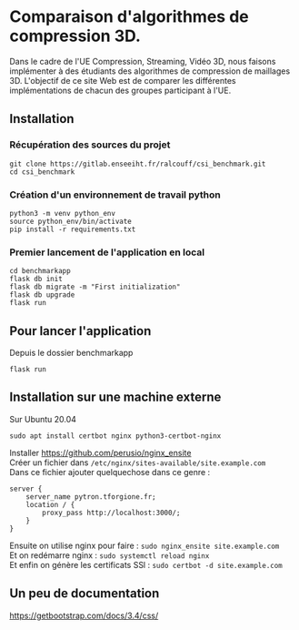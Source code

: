 # Comparaison d'algorithmes de compression 3D.

Dans le cadre de l'UE Compression, Streaming, Vidéo 3D, nous faisons implémenter à des étudiants des algorithmes de compression de maillages 3D. L'objectif de ce site Web est de comparer les différentes implémentations de chacun des groupes participant à l'UE.

## Installation

### Récupération des sources du projet
```
git clone https://gitlab.enseeiht.fr/ralcouff/csi_benchmark.git
cd csi_benchmark
```

### Création d'un environnement de travail python
```
python3 -m venv python_env
source python_env/bin/activate
pip install -r requirements.txt
```

### Premier lancement de l'application en local
```
cd benchmarkapp
flask db init
flask db migrate -m "First initialization"
flask db upgrade
flask run
```

## Pour lancer l'application
Depuis le dossier benchmarkapp
```
flask run
```


## Installation sur une machine externe
Sur Ubuntu 20.04
```
sudo apt install certbot nginx python3-certbot-nginx
```

Installer https://github.com/perusio/nginx_ensite  
Créer un fichier dans `/etc/nginx/sites-available/site.example.com`  
Dans ce fichier ajouter quelquechose dans ce genre :
```
server {
    server_name pytron.tforgione.fr;
    location / {
        proxy_pass http://localhost:3000/;
    }
}
```
Ensuite on utilise nginx pour faire : `sudo nginx_ensite site.example.com`  
Et on redémarre nginx : `sudo systemctl reload nginx`  
Et enfin on génère les certificats SSl : `sudo certbot -d site.example.com`  

## Un peu de documentation

https://getbootstrap.com/docs/3.4/css/